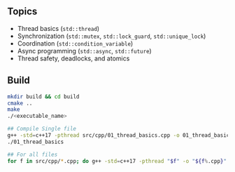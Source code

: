 ## Topics
- Thread basics (`std::thread`)
- Synchronization (`std::mutex`, `std::lock_guard`, `std::unique_lock`)
- Coordination (`std::condition_variable`)
- Async programming (`std::async`, `std::future`)
- Thread safety, deadlocks, and atomics

## Build
```bash
mkdir build && cd build
cmake ..
make
./<executable_name>

## Compile Single file
g++ -std=c++17 -pthread src/cpp/01_thread_basics.cpp -o 01_thread_basics.o
./01_thread_basics

## For all files
for f in src/cpp/*.cpp; do g++ -std=c++17 -pthread "$f" -o "${f%.cpp}".o; done
